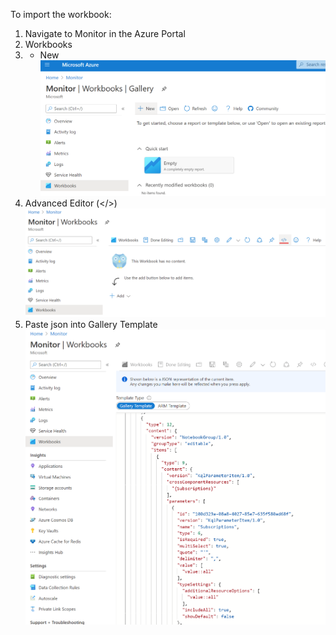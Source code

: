 To import the workbook:
1. Navigate to Monitor in the Azure Portal
2. Workbooks
3. + New ![+ New](/png/import1.png)
4. Advanced Editor (</>) ![Advanced Editor (</>)](/png/import2.png)
5. Paste json into Gallery Template ![Paste json into Gallery Template](/png/import3.png)
